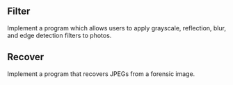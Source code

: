 ## Filter

Implement a program which allows users to apply grayscale, reflection, blur, and edge detection filters to photos.

## Recover

Implement a program that recovers JPEGs from a forensic image.